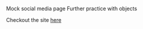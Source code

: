 Mock social media page
Further practice with objects

Checkout the site [here](https://paul-funston.github.io/fakebook/) 